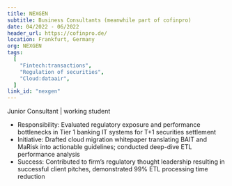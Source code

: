 ```yaml
---
title: NEXGEN
subtitle: Business Consultants (meanwhile part of cofinpro)
date: 04/2022 - 06/2022
header_url: https://cofinpro.de/
location: Frankfurt, Germany
org: NEXGEN
tags:
  [
    "Fintech:transactions",
    "Regulation of securities",
	"Cloud:dataair",
  ]
link_id: "nexgen"
---
```

Junior Consultant | working student 
- Responsibility: Evaluated regulatory exposure and performance bottlenecks in Tier 1 banking IT systems for T+1 securities settlement
- Initiative: Drafted cloud migration whitepaper translating BAIT and MaRisk into actionable guidelines; conducted deep-dive ETL performance analysis
- Success: Contributed to firm’s regulatory thought leadership resulting in successful client pitches, demonstrated 99% ETL processing time reduction
